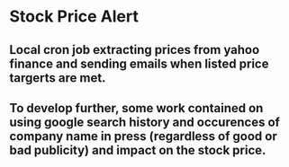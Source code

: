 # Stock Price Alert

## Local cron job extracting prices from yahoo finance and sending emails when listed price targerts are met.

## To develop further, some work contained on using google search history and occurences of company name in press (regardless of good or bad publicity) and impact on the stock price.

